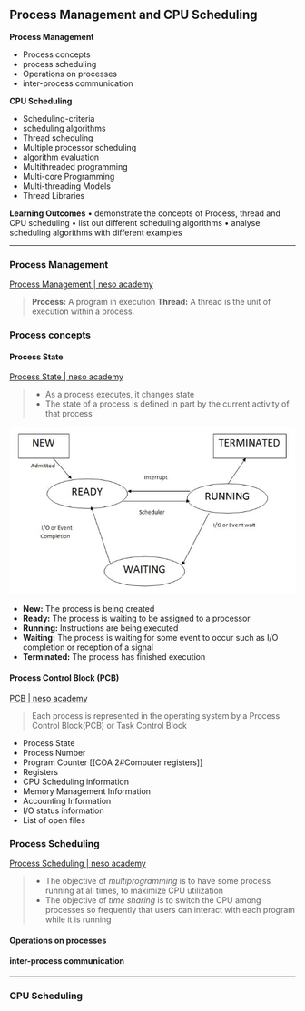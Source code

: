 ## Process Management and CPU Scheduling
__Process Management__ 
- Process concepts
- process scheduling
- Operations on processes
- inter-process communication  

__CPU Scheduling__
- Scheduling-criteria
- scheduling algorithms
- Thread scheduling
- Multiple processor scheduling
- algorithm evaluation
- Multithreaded programming
- Multi-core Programming
- Multi-threading Models
- Thread Libraries

__Learning Outcomes__
• demonstrate the concepts of Process, thread and CPU scheduling
• list out different scheduling algorithms
• analyse scheduling algorithms with different examples

---
### Process Management
[Process Management | neso academy](https://www.youtube.com/watch?v=OrM7nZcxXZU&ab_channel=NesoAcademy)

>__Process:__ A program in execution
__Thread:__ A thread is the unit of execution within a process. 
### Process concepts
#### Process State
[Process State | neso academy](https://www.youtube.com/watch?v=jZ_6PXoaoxo&ab_channel=NesoAcademy)
>- As a process executes, it changes state
>- The state of a process is defined in part by the current activity of that process

![](LmpwZw.webp)
- __New:__ The process  is being created
- __Ready:__ The process is waiting to be assigned to a processor
- __Running:__ Instructions are being executed
- __Waiting:__ The process is waiting for some event to occur such as I/O completion or reception of a signal
- __Terminated:__ The process has finished execution

 #### Process Control Block (PCB)
 [PCB | neso academy](https://www.youtube.com/watch?v=4s2MKuVYKV8&list=PLBlnK6fEyqRiVhbXDGLXDk_OQAeuVcp2O&index=18&ab_channel=NesoAcademy)
 > Each process is represented in the operating system by a Process Control Block(PCB) or Task Control Block
- Process State
- Process Number
- Program Counter [[COA 2#Computer registers]]
- Registers
- CPU Scheduling information
- Memory Management Information
- Accounting Information
- I/O status information
- List of open files

### Process Scheduling
[Process Scheduling | neso academy](https://www.youtube.com/watch?v=2h3eWaPx8SA&list=PLBlnK6fEyqRiVhbXDGLXDk_OQAeuVcp2O&index=19&ab_channel=NesoAcademy)
>- The objective of _multiprogramming_ is to have some process running at all times, to maximize CPU utilization
>- The objective of _time sharing_ is to switch the CPU among processes so frequently that users can interact with each program while it is running



#### Operations on processes

#### inter-process communication

---

### CPU Scheduling
